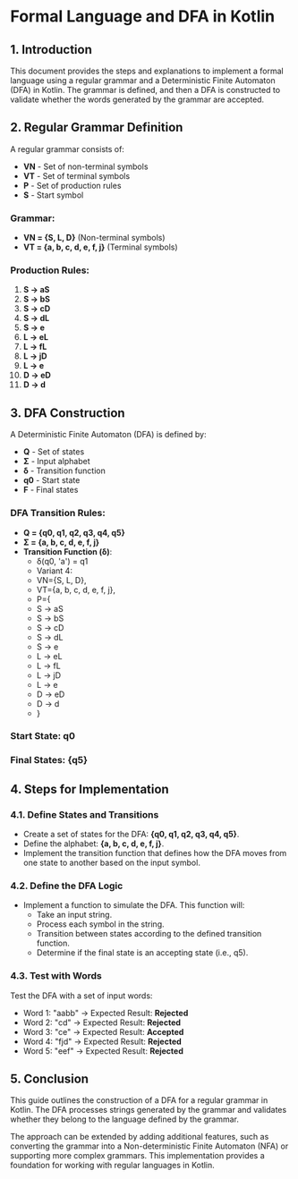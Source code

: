 # Formal Language and DFA in Kotlin

## 1. Introduction

This document provides the steps and explanations to implement a formal language using a regular grammar and a Deterministic Finite Automaton (DFA) in Kotlin. The grammar is defined, and then a DFA is constructed to validate whether the words generated by the grammar are accepted.

## 2. Regular Grammar Definition

A regular grammar consists of:

- **VN** - Set of non-terminal symbols
- **VT** - Set of terminal symbols
- **P** - Set of production rules
- **S** - Start symbol

### Grammar:

- **VN = {S, L, D}** (Non-terminal symbols)
- **VT = {a, b, c, d, e, f, j}** (Terminal symbols)

### Production Rules:

1. **S → aS**
2. **S → bS**
3. **S → cD**
4. **S → dL**
5. **S → e**
6. **L → eL**
7. **L → fL**
8. **L → jD**
9. **L → e**
10. **D → eD**
11. **D → d**

## 3. DFA Construction

A Deterministic Finite Automaton (DFA) is defined by:

- **Q** - Set of states
- **Σ** - Input alphabet
- **δ** - Transition function
- **q0** - Start state
- **F** - Final states

### DFA Transition Rules:

- **Q = {q0, q1, q2, q3, q4, q5}**
- **Σ = {a, b, c, d, e, f, j}**
- **Transition Function (δ)**:
    - δ(q0, 'a') = q1
    - Variant 4:
    - VN={S, L, D},
    - VT={a, b, c, d, e, f, j},
    - P={
    - S → aS
    - S → bS
    - S → cD
    - S → dL
    - S → e
    - L → eL
    - L → fL
    - L → jD
    - L → e
    - D → eD
    - D → d
    - }

### Start State: **q0**

### Final States: **{q5}**

## 4. Steps for Implementation

### 4.1. Define States and Transitions
- Create a set of states for the DFA: **{q0, q1, q2, q3, q4, q5}**.
- Define the alphabet: **{a, b, c, d, e, f, j}**.
- Implement the transition function that defines how the DFA moves from one state to another based on the input symbol.

### 4.2. Define the DFA Logic
- Implement a function to simulate the DFA. This function will:
  - Take an input string.
  - Process each symbol in the string.
  - Transition between states according to the defined transition function.
  - Determine if the final state is an accepting state (i.e., q5).

### 4.3. Test with Words
Test the DFA with a set of input words:
- Word 1: "aabb" → Expected Result: **Rejected**
- Word 2: "cd" → Expected Result: **Rejected**
- Word 3: "ce" → Expected Result: **Accepted**
- Word 4: "fjd" → Expected Result: **Rejected**
- Word 5: "eef" → Expected Result: **Rejected**

## 5. Conclusion

This guide outlines the construction of a DFA for a regular grammar in Kotlin. The DFA processes strings generated by the grammar and validates whether they belong to the language defined by the grammar.

The approach can be extended by adding additional features, such as converting the grammar into a Non-deterministic Finite Automaton (NFA) or supporting more complex grammars. This implementation provides a foundation for working with regular languages in Kotlin.
